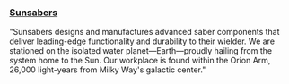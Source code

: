 ### **[Sunsabers](https://www.sunsabers.com/)**

"Sunsabers designs and manufactures advanced saber components that deliver leading-edge functionality and durability to their wielder. We are stationed on the isolated water planet—Earth—proudly hailing from the system home to the Sun. Our workplace is found within the Orion Arm, 26,000 light-years from Milky Way's galactic center."
